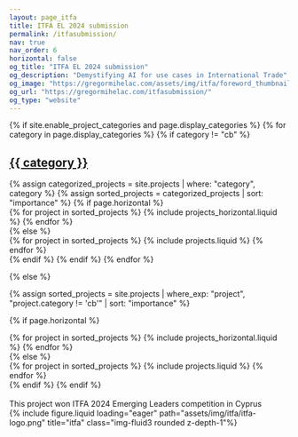 ```yaml
---
layout: page_itfa
title: ITFA EL 2024 submission
permalink: /itfasubmission/
nav: true
nav_order: 6
horizontal: false
og_title: "ITFA EL 2024 submission"
og_description: "Demystifying AI for use cases in International Trade"
og_image: "https://gregormihelac.com/assets/img/itfa/foreword_thumbnail.jpg"
og_url: "https://gregormihelac.com/itfasubmission/"
og_type: "website"
---
```


<!-- pages/projects.md -->
<div class="projects">
{% if site.enable_project_categories and page.display_categories %}
  <!-- Display categorized projects -->
  {% for category in page.display_categories %}
  {% if category != "cb" %}
  <a id="{{ category }}" href=".#{{ category }}">
    <h2 class="category">{{ category }}</h2>
  </a>
  {% assign categorized_projects = site.projects | where: "category", category %}
  {% assign sorted_projects = categorized_projects | sort: "importance" %}
  <!-- Generate cards for each project -->
  {% if page.horizontal %}
  <div class="container">
    <div class="row row-cols-1 row-cols-md-2">
    {% for project in sorted_projects %}
      {% include projects_horizontal.liquid %}
    {% endfor %}
    </div>
  </div>
  {% else %}
  <div class="row row-cols-1 row-cols-md-3">
    {% for project in sorted_projects %}
      {% include projects.liquid %}
    {% endfor %}
  </div>
  {% endif %}
  {% endif %}
  {% endfor %}

{% else %}

<!-- Display projects without categories -->

{% assign sorted_projects = site.projects | where_exp: "project", "project.category != 'cb'" | sort: "importance" %}

  <!-- Generate cards for each project -->

{% if page.horizontal %}

  <div class="container">
    <div class="row row-cols-1 row-cols-md-2">
    {% for project in sorted_projects %}
      {% include projects_horizontal.liquid %}
    {% endfor %}
    </div>
  </div>
  {% else %}
  <div class="row row-cols-1 row-cols-md-3">
    {% for project in sorted_projects %}
      {% include projects.liquid %}
    {% endfor %}
  </div>
  {% endif %}
{% endif %}
</div>

<br>
<div class="caption">
    This project won ITFA 2024 Emerging Leaders competition in Cyprus
</div>
<div class="row">
    <div class="col-sm mt-3 mt-md-0">
        {% include figure.liquid loading="eager" path="assets/img/itfa/itfa-logo.png" title="itfa" class="img-fluid3 rounded z-depth-1"%}
    </div>
</div>
